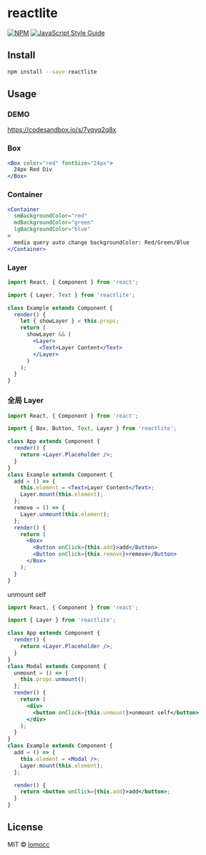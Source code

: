 # reactlite

>

[![NPM](https://img.shields.io/npm/v/reactlite.svg)](https://www.npmjs.com/package/reactlite) [![JavaScript Style Guide](https://img.shields.io/badge/code_style-standard-brightgreen.svg)](https://standardjs.com)

## Install

```bash
npm install --save reactlite
```

## Usage

### DEMO

https://codesandbox.io/s/7yqyq2q8x

### Box

```jsx
<Box color="red" fontSize="24px">
  24px Red Div
</Box>
```

### Container

```jsx
<Container
  smBackgroundColor="red"
  mdBackgroundColor="green"
  lgBackgroundColor="blue"
>
  media query auto change backgroundColor: Red/Green/Blue
</Container>
```

### Layer

```jsx
import React, { Component } from 'react';

import { Layer, Text } from 'reactlite';

class Example extends Component {
  render() {
    let { showLayer } = this.props;
    return (
      showLayer && (
        <Layer>
          <Text>Layer Content</Text>
        </Layer>
      )
    );
  }
}
```

### 全局 Layer

```jsx
import React, { Component } from 'react';

import { Box, Button, Text, Layer } from 'reactlite';

class App extends Component {
  render() {
    return <Layer.Placeholder />;
  }
}
class Example extends Component {
  add = () => {
    this.element = <Text>Layer Content</Text>;
    Layer.mount(this.element);
  };
  remove = () => {
    Layer.unmount(this.element);
  };
  render() {
    return (
      <Box>
        <Button onClick={this.add}>add</Button>
        <Button onClick={this.remove}>remove</Button>
      </Box>
    );
  }
}
```

unmount self

```jsx
import React, { Component } from 'react';

import { Layer } from 'reactlite';

class App extends Component {
  render() {
    return <Layer.Placeholder />;
  }
}
class Modal extends Component {
  unmount = () => {
    this.props.unmount();
  };
  render() {
    return (
      <div>
        <button onClick={this.unmount}>unmount self</button>
      </div>
    );
  }
}
class Example extends Component {
  add = () => {
    this.element = <Modal />;
    Layer.mount(this.element);
  };

  render() {
    return <button onClick={this.add}>add</button>;
  }
}
```

## License

MIT © [lomocc](https://github.com/lomocc)
